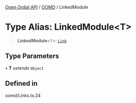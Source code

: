 [Open Ordial API](../../README.md) / [OOMD](../README.md) / LinkedModule

# Type Alias: LinkedModule\<T\>

> **LinkedModule**\<`T`\>: [`Link`](Link.md)

## Type Parameters

• **T** *extends* `Object`

## Defined in

oomd/Links.ts:24

